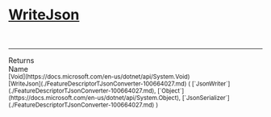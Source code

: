 # [WriteJson](./FeatureDescriptorTJsonConverter-100664027.md)


<br>
<hr>
Returns<img width=550/>Name
<br>
<sub>[Void](https://docs.microsoft.com/en-us/dotnet/api/System.Void)</sub><img width=500/><sub>[WriteJson](./FeatureDescriptorTJsonConverter-100664027.md) ( [`JsonWriter`](./FeatureDescriptorTJsonConverter-100664027.md), [`Object`](https://docs.microsoft.com/en-us/dotnet/api/System.Object), [`JsonSerializer`](./FeatureDescriptorTJsonConverter-100664027.md) )</sub><br>



